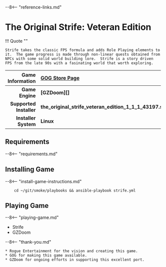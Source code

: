 [//]: # (Import global reference links)
--8<-- "reference-links.md"

[//]: # (Set local reference links) 
[GOG Store Page]: https://www.gog.com/en/game/strife_veteran_edition "The Original Strife: Veteran Edition"

# The Original Strife: Veteran Edition

!!! Quote ""

    Strife takes the classic FPS formula and adds Role Playing elements to it.  The game progress is made through non-linear quests obtained from NPCs with some solid world building lore.  Strife is a story driven FPS from the late 90s with a fasinating world that worth exploring. 

| Game Information | [GOG Store Page][] |
|--:|:--|
| **Game Engine** | **[GZDoom][]** |
| **Supported Installer** | **the_original_strife_veteran_edition_1_1_1_43197.sh** |
| **Installer System** | **Linux** |

## Requirements

--8<-- "requirements.md"

## Installing Game

--8<-- "install-game-instructions.md"

        cd ~/git/smoke/playbooks && ansible-playbook strife.yml

## Playing Game

--8<-- "playing-game.md"
    
* Strife
* GZDoom

--8<-- "thank-you.md"
    
    * Rogue Entertainment for the vision and creating this game.
    * GOG for making this game available.
    * GZDoom for ongoing efforts in supporting this excellent port.